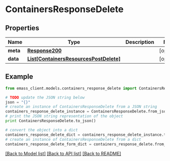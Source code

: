 # ContainersResponseDelete


## Properties
Name | Type | Description | Notes
------------ | ------------- | ------------- | -------------
**meta** | [**Response200**](Response200.md) |  | [optional] 
**data** | [**List[ContainersResourcesPostDelete]**](ContainersResourcesPostDelete.md) |  | [optional] 

## Example

```python
from emass_client.models.containers_response_delete import ContainersResponseDelete

# TODO update the JSON string below
json = "{}"
# create an instance of ContainersResponseDelete from a JSON string
containers_response_delete_instance = ContainersResponseDelete.from_json(json)
# print the JSON string representation of the object
print ContainersResponseDelete.to_json()

# convert the object into a dict
containers_response_delete_dict = containers_response_delete_instance.to_dict()
# create an instance of ContainersResponseDelete from a dict
containers_response_delete_form_dict = containers_response_delete.from_dict(containers_response_delete_dict)
```
[[Back to Model list]](../README.md#documentation-for-models) [[Back to API list]](../README.md#documentation-for-api-endpoints) [[Back to README]](../README.md)


